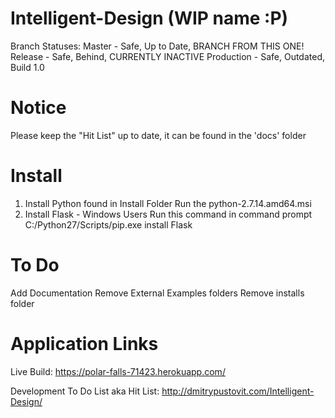 Intelligent-Design (WIP name :P)
================================
Branch Statuses: 
Master - Safe, Up to Date, BRANCH FROM THIS ONE!
Release - Safe, Behind, CURRENTLY INACTIVE
Production - Safe, Outdated, Build 1.0

Notice
========
Please keep the "Hit List" up to date, it can be found in the 'docs' folder


Install
===============
1) Install Python found in Install Folder
	Run the python-2.7.14.amd64.msi
2) Install Flask - Windows Users
	Run this command in command prompt C:/Python27/Scripts/pip.exe install Flask
  
  
To Do
=========
Add Documentation
Remove External Examples folders
Remove installs folder


Application Links
==================
Live Build:
https://polar-falls-71423.herokuapp.com/

Development To Do List aka Hit List: 
http://dmitrypustovit.com/Intelligent-Design/
